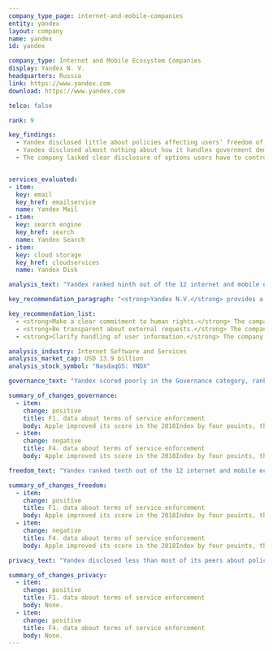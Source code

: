 ```yaml
---
company_type_page: internet-and-mobile-companies
entity: yandex
layout: company
name: yandex
id: yandex

company_type: Internet and Mobile Ecosystem Companies
display: Yandex N. V.
headquarters: Russia
link: https://www.yandex.com
download: https://www.yandex.com

telco: false

rank: 9

key_findings:
  - Yandex disclosed little about policies affecting users’ freedom of expression and privacy, but more than Mail.Ru, the other Russian internet company evaluated.
  - Yandex disclosed almost nothing about how it handles government demands to remove content or to hand over user data, although it is not illegal to disclose at least some information about its processes for responding to these types of requests.
  - The company lacked clear disclosure of options users have to control what information the company collects and shares, and whether and how it tracks users across the internet using cookies, widgets, or other tracking tools.  


services_evaluated:
- item:
  key: email
  key_href: emailservice
  name: Yandex Mail
- item:
  key: search engine
  key_href: search
  name: Yandex Search
- item:
  key: cloud storage
  key_href: cloudservices
  name: Yandex Disk

analysis_text: "Yandex ranked ninth out of the 12 internet and mobile ecosystem companies evaluated, disclosing little about its policies and practices affecting freedom of expression and privacy. The company made no substantive improvements in the 2018 Index. Notably, Yandex <a href=\"https://rankingdigitalrights.org/index2017/findings/russia\" target=\"_blank\">continued to disclose more than Mail.Ru</a> about policies related to users’ privacy. While Yandex operates in an <a href=\"https://freedomhouse.org/report/freedom-net/2017/russia\" target=\"_blank\">increasingly restrictive internet environment</a> that discourages companies from publicly committing to protect human rights, the company could still be more transparent about key policies affecting users’ freedom of expression and privacy. It could disclose more about its processes for handling government and private demands to restrict content or to hand over user information, as there are no legal obstacles preventing the company from doing so. Yandex could also improve its commitments to users’ privacy by clarifying its handling of user information, and giving users clear options to control what information the company collects and shares, and for how long it retains it, so that people can better understand the privacy, security, and human rights risks associated with Yandex services."

key_recommendation_paragraph: "<strong>Yandex N.V.</strong> provides a range of internet-based services in Russia and internationally, with products and services that include Yandex Search, the largest search engine in Russia, and email, cloud storage, and maps."

key_recommendation_list:
  - <strong>Make a clear commitment to human rights.</strong> The company should express a clear commitment to freedom of expression and privacy as human rights, as there are no legal obstacles preventing the company from doing so. 
  - <strong>Be transparent about external requests.</strong> The company should disclose information about its handling of government requests to remove content and for user information, and indicate where laws may hinder full transparency.
  - <strong>Clarify handling of user information.</strong> The company should improve disclosure of its handling of user data, including how long it retains it, and whether and how it tracks users across the internet.

analysis_industry: Internet Software and Services
analysis_market_cap: USD 13.9 billion
analysis_stock_symbol: "NasdaqGS: YNDX"

governance_text: "Yandex scored poorly in the Governance category, ranking among the lowest internet and mobile ecosystem companies evaluated, but tying with Mail.Ru. The company received credit on three of the six indicators in this category. It disclosed a whistleblowing mechanism for reporting violations to privacy-related issues (G3), and published information about the impact of Russian law on user privacy (G4). Yandex also disclosed limited information about a grievance mechanism for users to file complaints about content removed for copyright violations, but not about content removed for terms of service violations (G6)."

summary_of_changes_governance:
  - item:
    change: positive
    title: F1. data about terms of service enforcement
    body: Apple improved its score in the 2018Index by four pouints, the second-largest score improvement of any company evaluated(after Twitter). The company improved its public commitment.
  - item:
    change: negative
    title: F4. data about terms of service enforcement
    body: Apple improved its score in the 2018Index by four pouints, the second-largest score improvement of any company evaluated(after Twitter). The company improved its public commitment.

freedom_text: "Yandex ranked tenth out of the 12 internet and mobile ecosystem companies evaluated in the Freedom of Expression category, disclosing less than Mail.Ru and most other companies.<br /><br /><strong>Content and account restrictions:</strong> Yandex disclosed little about how it enforces its terms of service (F3, F4), although it had a similar level of disclosure as Apple. Yandex disclosed more about what the rules are and how they are enforced (F3) than actual data about the content or accounts the company restricted for violating its own rules (F4), and did not make clear whether it notifies users when content or their accounts have been restricted (F8).<br /><br /><strong>Content and account restriction requests:</strong> Yandex also had weak disclosure about how it handles government and private requests to restrict content or accounts (F5, F6, F7), although it outperformed Mail.Ru, Tencent, Baidu, and Samsung on these indicators. The company disclosed limited information about its process for responding to government and private requests for content and account restrictions (F5), and published no data on the number of government requests it received or complied with (F6).<br /><br /><strong>Identity policy:</strong> Yandex disclosed that it can ask users to confirm their offline identity, and may deny access to services to users who do not comply (F11). <a href=\"http://www.consultant.ru/document/cons_doc_LAW_43224/f7a7810cf56882f4ac05d0b11af4fc4a2d3c9d23\" target=\"_blank\">Internet service providers, telecommunications companies</a>, and <a href=\"http://www.consultant.ru/document/cons_doc_LAW_43224/f7a7810cf56882f4ac05d0b11af4fc4a2d3c9d23\" target=\"_blank\">instant messaging services</a> in Russia are legally required to verify the identities of their users, but it is unclear if the regulations apply to internet companies like Yandex."

summary_of_changes_freedom:
  - item:
    change: positive
    title: F1. data about terms of service enforcement
    body: Apple improved its score in the 2018Index by four pouints, the second-largest score improvement of any company evaluated(after Twitter). The company improved its public commitment.
  - item:
    change: negative
    title: F4. data about terms of service enforcement
    body: Apple improved its score in the 2018Index by four pouints, the second-largest score improvement of any company evaluated(after Twitter). The company improved its public commitment.

privacy_text: "Yandex disclosed less than most of its peers about policies affecting users’ privacy, but more than Tencent, Samsung, Mail.Ru, and Baidu.<br /><br /><strong>Handling of user information:</strong> Yandex disclosed little about how it handles user information, but more than Mail.Ru. While the company disclosed some information about what types of user data it collects (P3), shares (P4), and for what purpose (P5), it revealed nothing about for how long it retains it (P6). While Yandex lacked clarity about what options users have to control what information the company collects and shares about them, it disclosed that users have options to control how their user information is used for targeted advertising (P7). However, Yandex failed to say whether and how it tracks users across the internet (P9), or if users can access all the information the company holds about them (P8).<br /><br /><strong>Requests for user information:</strong> Yandex disclosed less than most of its peers but more than Mail.Ru about how it handles government and private requests for user information (P10-P12). It disclosed little about its process for responding to government or private requests for user information (P10) and supplied no data about requests it received or complied with (P11). However, since <a href=\"http://www.theguardian.com/world/2015/sep/08/red-web-book-russia-internet\" target=\"_blank\">Russian authorities may have direct access to communications data</a>, Russian companies may not be aware of the frequency or scope of user information accessed by authorities.<br /><br /><strong>Security:</strong> Yandex disclosed more than most internet and mobile ecosystem companies about policies and practices for keeping user information secure, lagging behind only Google and Apple (P13-P18). It disclosed a particularly strong bug bounty program (P14). Like most of its peers, Yandex provided no information about how it responds to data breaches (P15). The company, however, received the second-highest score after Google for its disclosure of it encryption policies (P16), disclosing that the transmission of users’ communications is encrypted by default and with unique keys."

summary_of_changes_privacy:
  - item:
    change: positive
    title: F1. data about terms of service enforcement
    body: None.
  - item:
    change: positive
    title: F4. data about terms of service enforcement
    body: None.
---
```

